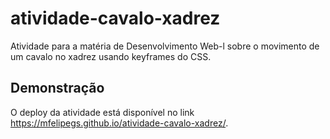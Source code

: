 # atividade-cavalo-xadrez
Atividade para a matéria de Desenvolvimento Web-l sobre o movimento de um cavalo no xadrez usando keyframes do CSS.

## Demonstração
O deploy da atividade está disponível no link https://mfelipegs.github.io/atividade-cavalo-xadrez/.